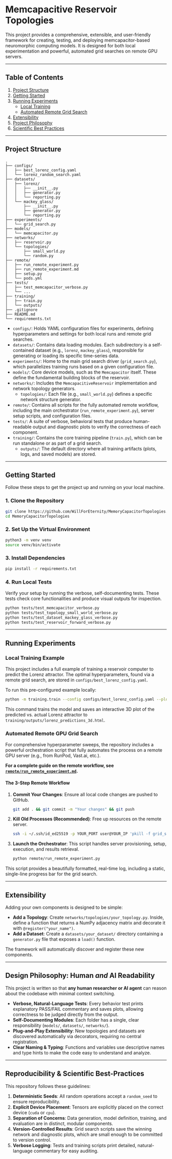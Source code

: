 # Memcapacitive Reservoir Topologies

This project provides a comprehensive, extensible, and user-friendly framework for creating, testing, and deploying memcapacitor-based neuromorphic computing models. It is designed for both local experimentation and powerful, automated grid searches on remote GPU servers.

---

## Table of Contents

1.  [Project Structure](#project-structure)
2.  [Getting Started](#getting-started)
3.  [Running Experiments](#running-experiments)
    *   [Local Training](#local-training-example)
    *   [Automated Remote Grid Search](#automated-remote-gpu-grid-search)
4.  [Extensibility](#extensibility)
5.  [Project Philosophy](#design-philosophy-human-and-ai-readability)
6.  [Scientific Best Practices](#reproducibility--scientific-best-practices)

---

## Project Structure

```
.
├── configs/
│   ├── best_lorenz_config.yaml
│   └── lorenz_random_search.yaml
├── datasets/
│   ├── lorenz/
│   │   ├── __init__.py
│   │   ├── generator.py
│   │   └── reporting.py
│   └── mackey_glass/
│       ├── __init__.py
│       ├── generator.py
│       └── reporting.py
├── experiments/
│   └── grid_search.py
├── models/
│   └── memcapacitor.py
├── networks/
│   ├── reservoir.py
│   └── topologies/
│       ├── small_world.py
│       └── random.py
├── remote/
│   ├── run_remote_experiment.py
│   ├── run_remote_experiment.md
│   ├── setup.py
│   └── pods.yml
├── tests/
│   ├── test_memcapacitor_verbose.py
│   └── ...
├── training/
│   ├── train.py
│   └── outputs/
├── .gitignore
├── README.md
└── requirements.txt
```

*   `configs/`: Holds YAML configuration files for experiments, defining hyperparameters and settings for both local runs and remote grid searches.
*   `datasets/`: Contains data loading modules. Each subdirectory is a self-contained dataset (e.g., `lorenz`, `mackey_glass`), responsible for generating or loading its specific time-series data.
*   `experiments/`: Home to the main grid search driver (`grid_search.py`), which parallelizes training runs based on a given configuration file.
*   `models/`: Core device models, such as the `Memcapacitor` itself. These define the fundamental building blocks of the reservoir.
*   `networks/`: Includes the `MemcapacitiveReservoir` implementation and network topology generators.
    *   `topologies/`: Each file (e.g., `small_world.py`) defines a specific network structure generator.
*   `remote/`: Contains all scripts for the fully automated remote workflow, including the main orchestrator (`run_remote_experiment.py`), server setup scripts, and configuration files.
*   `tests/`: A suite of verbose, behavioral tests that produce human-readable output and diagnostic plots to verify the correctness of each component.
*   `training/`: Contains the core training pipeline (`train.py`), which can be run standalone or as part of a grid search.
    *   `outputs/`: The default directory where all training artifacts (plots, logs, and saved models) are stored.

---

## Getting Started

Follow these steps to get the project up and running on your local machine.

### 1. Clone the Repository

```bash
git clone https://github.com/WillForEternity/MemoryCapacitorTopologies.git
cd MemoryCapacitorTopologies
```

### 2. Set Up the Virtual Environment

```bash
python3 -m venv venv
source venv/bin/activate
```

### 3. Install Dependencies

```bash
pip install -r requirements.txt
```

### 4. Run Local Tests

Verify your setup by running the verbose, self-documenting tests. These tests check core functionalities and produce visual outputs for inspection.

```bash
python tests/test_memcapacitor_verbose.py
python tests/test_topology_small_world_verbose.py
python tests/test_dataset_mackey_glass_verbose.py
python tests/test_reservoir_forward_verbose.py
```

---

## Running Experiments

### Local Training Example

This project includes a full example of training a reservoir computer to predict the Lorenz attractor. The optimal hyperparameters, found via a remote grid search, are stored in `configs/best_lorenz_config.yaml`.

To run this pre-configured example locally:

```bash
python -m training.train --config configs/best_lorenz_config.yaml --plot
```

This command trains the model and saves an interactive 3D plot of the predicted vs. actual Lorenz attractor to `training/outputs/lorenz_predictions_3d.html`.

### Automated Remote GPU Grid Search

For comprehensive hyperparameter sweeps, the repository includes a powerful orchestration script that fully automates the process on a remote GPU server (e.g., from RunPod, Vast.ai, etc.).

**For a complete guide on the remote workflow, see [`remote/run_remote_experiment.md`](remote/run_remote_experiment.md).**

#### The 3-Step Remote Workflow

1.  **Commit Your Changes**: Ensure all local code changes are pushed to GitHub.
    ```bash
    git add . && git commit -m "Your changes" && git push
    ```
2.  **Kill Old Processes (Recommended)**: Free up resources on the remote server.
    ```bash
    ssh -i ~/.ssh/id_ed25519 -p YOUR_PORT user@YOUR_IP 'pkill -f grid_search.py || true'
    ```
3.  **Launch the Orchestrator**: This script handles server provisioning, setup, execution, and results retrieval.
    ```bash
    python remote/run_remote_experiment.py
    ```

This script provides a beautifully formatted, real-time log, including a static, single-line progress bar for the grid search.

---

## Extensibility

Adding your own components is designed to be simple:

*   **Add a Topology**: Create `networks/topologies/your_topology.py`. Inside, define a function that returns a NumPy adjacency matrix and decorate it with `@register("your_name")`.
*   **Add a Dataset**: Create a `datasets/your_dataset/` directory containing a `generator.py` file that exposes a `load()` function.

The framework will automatically discover and register these new components.

---

## Design Philosophy: Human *and* AI Readability

This project is written so that **any human researcher or AI agent** can reason about the codebase with minimal context switching.

*   **Verbose, Natural-Language Tests**: Every behavior test prints explanatory PASS/FAIL commentary and saves plots, allowing correctness to be judged directly from the output.
*   **Self-Documenting Modules**: Each folder has a single, clear responsibility (`models/`, `datasets/`, `networks/`).
*   **Plug-and-Play Extensibility**: New topologies and datasets are discovered automatically via decorators, requiring no central registration.
*   **Clear Naming & Typing**: Functions and variables use descriptive names and type hints to make the code easy to understand and analyze.

---

## Reproducibility & Scientific Best-Practices

This repository follows these guidelines:

1.  **Deterministic Seeds**: All random operations accept a `random_seed` to ensure reproducibility.
2.  **Explicit Device Placement**: Tensors are explicitly placed on the correct device (`cuda` or `cpu`).
3.  **Separation of Concerns**: Data generation, model definition, training, and evaluation are in distinct, modular components.
4.  **Version-Controlled Results**: Grid search scripts save the winning network and diagnostic plots, which are small enough to be committed to version control.
5.  **Verbose Logging**: Tests and training scripts print detailed, natural-language commentary for easy auditing.
